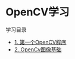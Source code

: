 # OpenCV学习

学习目录

* [1. 第一个OpenCV程序]([1.第一个OpenCV程序](https://github.com/luumod/openCV-learning-record/tree/main/1.%20%E7%AC%AC%E4%B8%80%E4%B8%AAOpenCV%E7%A8%8B%E5%BA%8F)https://github.com/luumod/openCV-learning-record/tree/main/1.%20%E7%AC%AC%E4%B8%80%E4%B8%AAOpenCV%E7%A8%8B%E5%BA%8F)
* [2. OpenCv图像基础](2.OpenCv图像基础)
